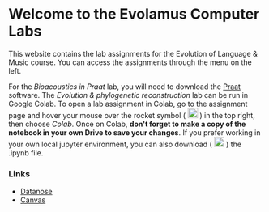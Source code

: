 # Welcome to the Evolamus Computer Labs

This website contains the lab assignments for the Evolution of Language & Music course. You can access the assignments through the menu on the left.

For the _Bioacoustics in Praat_ lab, you will need to download the [Praat](https://www.fon.hum.uva.nl/praat/) software. The _Evolution & phylogenetic reconstruction_ lab can be run in Google Colab. To open a lab assignment in Colab, go to the assignment page and hover your mouse over the rocket symbol ( <img alt="rocket" src="https://raw.githubusercontent.com/FortAwesome/Font-Awesome/6.x/svgs/solid/rocket.svg" width="20" height="20"> ) in the top right, then choose _Colab_. Once on Colab, **don't forget to make a copy of the notebook in your own Drive to save your changes**. If you prefer working in your own local jupyter environment, you can also download ( <img alt="rocket" src="https://raw.githubusercontent.com/FortAwesome/Font-Awesome/6.x/svgs/solid/download.svg" width="20" height="20"> ) the .ipynb file.

### Links
- [Datanose](https://datanose.nl/#course[119995])
- [Canvas](https://canvas.uva.nl/courses/42505)